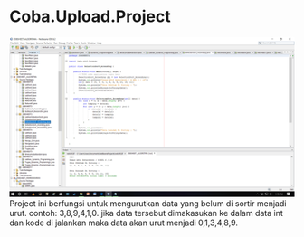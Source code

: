 # Coba.Upload.Project
![alt text](https://github.com/DimasAfifRehardendi/Coba.Upload.Project/blob/master/Screenshot%20(88).png)
Project ini berfungsi untuk mengurutkan data yang belum di sortir menjadi urut. contoh: 3,8,9,4,1,0. jika data tersebut dimakasukan ke dalam data int dan kode di jalankan maka data akan urut menjadi 0,1,3,4,8,9.

